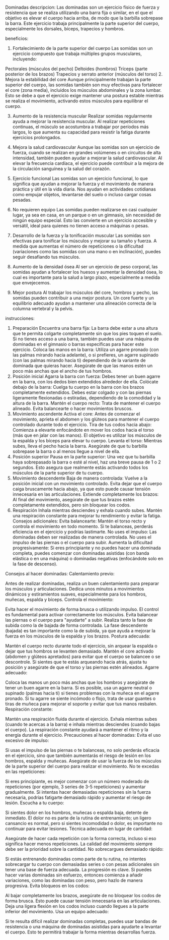 Dominadas
descripcion:
Las dominadas son un ejercicio físico de fuerza y resistencia que se realiza utilizando una barra fija o similar, en el que el objetivo es elevar el cuerpo hacia arriba, de modo que la barbilla sobrepase la barra. Este ejercicio trabaja principalmente la parte superior del cuerpo, especialmente los dorsales, bíceps, trapecios y hombros.

beneficios:
1. Fortalecimiento de la parte superior del cuerpo
Las somidas son un ejercicio compuesto que trabaja múltiples grupos musculares, incluyendo:

Pectorales (músculos del pecho)
Deltoides (hombros)
Tríceps (parte posterior de los brazos)
Trapecios y serrato anterior (músculos del torso)
2. Mejora la estabilidad del core
Aunque principalmente trabajan la parte superior del cuerpo, las somidas también son muy efectivas para fortalecer el core (zona media), incluidos los músculos abdominales y la zona lumbar. Esto se debe a que el ejercicio exige mantener una postura estable mientras se realiza el movimiento, activando estos músculos para equilibrar el cuerpo.

3. Aumento de la resistencia muscular
Realizar somidas regularmente ayuda a mejorar la resistencia muscular. Al realizar repeticiones continuas, el músculo se acostumbra a trabajar por períodos más largos, lo que aumenta su capacidad para resistir la fatiga durante ejercicios prolongados.

4. Mejora la salud cardiovascular
Aunque las somidas son un ejercicio de fuerza, cuando se realizan en grandes volúmenes o en circuitos de alta intensidad, también pueden ayudar a mejorar la salud cardiovascular. Al elevar la frecuencia cardíaca, el ejercicio puede contribuir a la mejora de la circulación sanguínea y la salud del corazón.

5. Ejercicio funcional
Las somidas son un ejercicio funcional, lo que significa que ayudan a mejorar la fuerza y el movimiento de manera práctica y útil en la vida diaria. Nos ayudan en actividades cotidianas como empujar objetos, levantarse del suelo o incluso cargar cosas pesadas.

6. No requieren equipo
Las somidas pueden realizarse en casi cualquier lugar, ya sea en casa, en un parque o en un gimnasio, sin necesidad de ningún equipo especial. Esto las convierte en un ejercicio accesible y versátil, ideal para quienes no tienen acceso a máquinas o pesas.

7. Desarrollo de la fuerza y la tonificación muscular
Las somidas son efectivas para tonificar los músculos y mejorar su tamaño y fuerza. A medida que aumentas el número de repeticiones o la dificultad (variaciones como las somidas con una mano o en inclinación), puedes seguir desafiando tus músculos.

8. Aumento de la densidad ósea
Al ser un ejercicio de peso corporal, las somidas ayudan a fortalecer los huesos y aumentar la densidad ósea, lo cual es importante para la salud a largo plazo, especialmente a medida que envejecemos.

9. Mejor postura
Al trabajar los músculos del core, hombros y pecho, las somidas pueden contribuir a una mejor postura. Un core fuerte y un equilibrio adecuado ayudan a mantener una alineación correcta de la columna vertebral y la pelvis.

instrucciones:
1. Preparación
Encuentra una barra fija: La barra debe estar a una altura que te permita colgarte completamente sin que los pies toquen el suelo. Si no tienes acceso a una barra, también puedes usar una máquina de dominadas en el gimnasio o barras específicas para hacer este ejercicio.
Coloca las manos en la barra: Utiliza un agarre pronado (con las palmas mirando hacia adelante), o si prefieres, un agarre supinado (con las palmas mirando hacia ti) dependiendo de la variante de dominada que quieras hacer. Asegúrate de que las manos estén un poco más anchas que el ancho de tus hombros.
2. Posición inicial
Agarra la barra con fuerza: Debes tener un buen agarre en la barra, con los dedos bien extendidos alrededor de ella.
Colócate debajo de la barra: Cuelga tu cuerpo en la barra con los brazos completamente extendidos. Debes estar colgado y con las piernas ligeramente flexionadas o estiradas, dependiendo de la comodidad y la altura de la barra.
Mantén el cuerpo recto: Trata de mantener el cuerpo alineado. Evita balancearte o hacer movimientos bruscos.
3. Movimiento ascendente
Activa el core: Antes de comenzar el movimiento, aprieta el abdomen y los glúteos para mantener el cuerpo controlado durante todo el ejercicio.
Tira de tus codos hacia abajo: Comienza a elevarte enfocándote en mover los codos hacia el torso (más que en jalar con las manos). El objetivo es utilizar los músculos de la espalda y los bíceps para elevar tu cuerpo.
Levanta el torso: Mientras subes, lleva el pecho hacia la barra. Asegúrate de que tu barbilla sobrepase la barra o al menos llegue a nivel de ella.
4. Posición superior
Pausa en la parte superior: Una vez que tu barbilla haya sobrepasado la barra o esté al nivel, haz una breve pausa de 1 o 2 segundos. Esto asegura que realmente estás activando todos los músculos de la parte superior de tu cuerpo.
5. Movimiento descendente
Baja de manera controlada: Vuelve a la posición inicial con un movimiento controlado. Evita dejar que el cuerpo caiga bruscamente hacia abajo, ya que esto puede causar tensión innecesaria en las articulaciones.
Extiende completamente los brazos: Al final del movimiento, asegúrate de que tus brazos estén completamente extendidos, pero sin bloquear los codos.
6. Respiración
Inhala mientras desciendes y exhala cuando subes. Mantén una respiración constante para mejorar tu rendimiento y evitar la fatiga.
Consejos adicionales:
Evita balancearte: Mantén el torso recto y controla el movimiento en todo momento. Si te balanceas, perderás eficiencia en el ejercicio y podrías lastimarte.
No uses el impulso: Las dominadas deben ser realizadas de manera controlada. No uses el impulso de las piernas o el cuerpo para subir.
Aumenta la dificultad progresivamente: Si eres principiante y no puedes hacer una dominada completa, puedes comenzar con dominadas asistidas (con banda elástica o en una máquina) o dominadas negativas (enfocándote solo en la fase de descenso).

Consejos al hacer dominadas:
Calentamiento previo:

Antes de realizar dominadas, realiza un buen calentamiento para preparar los músculos y articulaciones. Dedica unos minutos a movimientos dinámicos y estiramientos suaves, especialmente para los hombros, muñecas, espalda y bíceps.
Controla el movimiento:

Evita hacer el movimiento de forma brusca o utilizando impulso. El control es fundamental para activar correctamente los músculos. Evita balancear las piernas o el cuerpo para "ayudarte" a subir.
Realiza tanto la fase de subida como la de bajada de forma controlada. La fase descendente (bajada) es tan importante como la de subida, ya que ayuda a mejorar la fuerza en los músculos de la espalda y los brazos.
Postura adecuada:

Mantén el cuerpo recto durante todo el ejercicio, sin arquear la espalda o dejar que tus hombros se levanten demasiado. Mantén el core activado (abdomen y glúteos apretados) para evitar que el cuerpo se balancee o se descontrole.
Si sientes que te estás arqueando hacia atrás, ajusta tu posición y asegúrate de que el torso y las piernas estén alineados.
Agarre adecuado:

Coloca las manos un poco más anchas que los hombros y asegúrate de tener un buen agarre en la barra. Si es posible, usa un agarre neutral o supinado (palmas hacia ti) si tienes problemas con la muñeca en el agarre pronado.
Si tu agarre se siente incómodo o flojo, trata de usar guantes o tiras de muñeca para mejorar el soporte y evitar que tus manos resbalen.
Respiración constante:

Mantén una respiración fluida durante el ejercicio. Exhala mientras subes (cuando te acercas a la barra) e inhala mientras desciendes (cuando bajas el cuerpo).
La respiración constante ayudará a mantener el ritmo y la energía durante el ejercicio.
Precauciones al hacer dominadas:
Evita el uso excesivo de impulso:

Si usas el impulso de las piernas o te balanceas, no solo perderás eficacia en el ejercicio, sino que también aumentarás el riesgo de lesión en los hombros, espalda y muñecas. Asegúrate de usar la fuerza de los músculos de la parte superior del cuerpo para realizar el movimiento.
No te excedas en las repeticiones:

Si eres principiante, es mejor comenzar con un número moderado de repeticiones (por ejemplo, 3 series de 3-5 repeticiones) y aumentar gradualmente. Si intentas hacer demasiadas repeticiones sin la fuerza necesaria, podrías fatigarte demasiado rápido y aumentar el riesgo de lesión.
Escucha a tu cuerpo:

Si sientes dolor en los hombros, muñecas o espalda baja, detente de inmediato. El dolor no es parte de la rutina de entrenamiento; un ligero cansancio es normal, pero si sientes incomodidad o dolor, es importante no continuar para evitar lesiones.
Técnica adecuada en lugar de cantidad:

Asegúrate de hacer cada repetición con la forma correcta, incluso si eso significa hacer menos repeticiones. La calidad del movimiento siempre debe ser la prioridad sobre la cantidad.
No sobrecargues demasiado rápido:

Si estás entrenando dominadas como parte de tu rutina, no intentes sobrecargar tu cuerpo con demasiadas series o con pesas adicionales sin tener una base de fuerza adecuada. La progresión es clave. Si puedes hacer varias dominadas sin esfuerzo, entonces comienza a añadir variaciones, como las dominadas con peso, pero hazlo de manera progresiva.
Evita bloqueos en los codos:

Al bajar completamente los brazos, asegúrate de no bloquear los codos de forma brusca. Esto puede causar tensión innecesaria en las articulaciones. Deja una ligera flexión en los codos incluso cuando llegues a la parte inferior del movimiento.
Usa un equipo adecuado:

Si te resulta difícil realizar dominadas completas, puedes usar bandas de resistencia o una máquina de dominadas asistidas para ayudarte a levantar el cuerpo. Esto te permitirá trabajar la forma mientras desarrollas fuerza.
